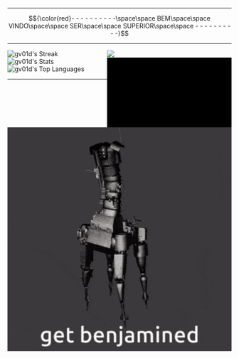 ***

$${\color{red}- - - - - - - - - -\space\space BEM\space\space VINDO\space\space SER\space\space SUPERIOR\space\space - - - - - - - - - -}$$

***
<img src="gifs/shannon-sharpe-v1.gif" align="right" width="280px">

![gv01d's Streak](https://github-readme-streak-stats.herokuapp.com/?user=gv01d&theme=maroongold&hide_border=false) <br>
![gv01d's Stats](https://github-readme-stats.vercel.app/api?username=gv01d&theme=maroongold&show_icons=true&hide_border=false&count_private=true)
<img src="gifs/ultrakill-minotaur.gif" align="right" width="280px">
![gv01d's Top Languages](https://github-readme-stats.vercel.app/api/top-langs/?username=gv01d&theme=maroongold&show_icons=true&hide_border=false&layout=compact)

***

<img src="gifs/ultrakill-7-4.gif" align="center" width="1000">

<!--
**gv01d/gv01d** is a ✨ _special_ ✨ repository because its `README.md` (this file) appears on your GitHub profile.

Here are some ideas to get you started:

- 🔭 I’m currently working on ...
- 🌱 I’m currently learning ...
- 👯 I’m looking to collaborate on ...
- 🤔 I’m looking for help with ...
- 💬 Ask me about ...
- 📫 How to reach me: ...
- 😄 Pronouns: ...
- ⚡ Fun fact: ...
-->
